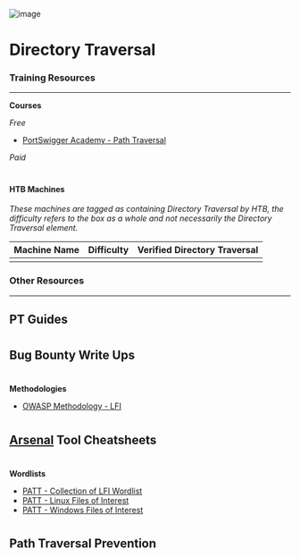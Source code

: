 ![image](https://github.com/user-attachments/assets/9ca23281-ecee-452f-86de-79fff53cd728)

# Directory Traversal

### Training Resources
---

**Courses**

*Free*
- [PortSwigger Academy - Path Traversal](https://portswigger.net/web-security/file-path-traversal)

*Paid*

#

#### HTB Machines
*These machines are tagged as containing Directory Traversal by HTB, the difficulty refers to the box as a whole and not necessarily the Directory Traversal element.*

| Machine Name | Difficulty | Verified Directory Traversal |
| -- | -- | -- |
| | | |

### Other Resources
---
**PT Guides**
-
#
**Bug Bounty Write Ups**
-
#
**Methodologies**
- [OWASP Methodology - LFI](https://wiki.owasp.org/index.php/Testing_for_Local_File_Inclusion)
#
**[Arsenal](https://github.com/Orange-Cyberdefense/arsenal/tree/master) Tool Cheatsheets**
- 
#
**Wordlists**
- [PATT - Collection of LFI Wordlist]([https://github.com/swisskyrepo/PayloadsAllTheThings/blob/master/File%20Inclusion/Intruders/JHADDIX_LFI.txt](https://github.com/danielmiessler/SecLists/tree/master/Fuzzing/LFI))
- [PATT - Linux Files of Interest](https://github.com/swisskyrepo/PayloadsAllTheThings/blob/master/File%20Inclusion/Intruders/Linux-files.txt)
- [PATT - Windows Files of Interest](https://github.com/swisskyrepo/PayloadsAllTheThings/blob/master/File%20Inclusion/Intruders/LFI-WindowsFileCheck.txt)
#
**Path Traversal Prevention**
- 
#
